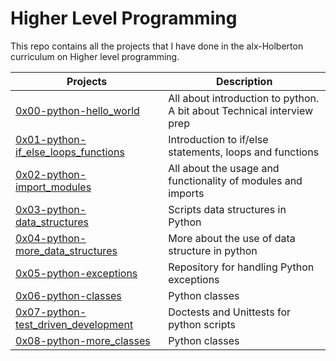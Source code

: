 # Higher Level Programming
This repo contains all the projects that I have done in the alx-Holberton curriculum on Higher level programming.

| Projects | Description |
| -------- | ----------- | 
| [0x00-python-hello_world](0x00-python-hello_world) | All about introduction to python. A bit about Technical interview prep | 
| [0x01-python-if_else_loops_functions](0x01-python-if_else_loops_functions) | Introduction to if/else statements, loops and functions | 
| [0x02-python-import_modules](0x02-python-import_modules) | All about the usage and functionality of modules and imports |
| [0x03-python-data_structures](0x03-python-data_structures) |Scripts data structures in Python |
| [0x04-python-more_data_structures](0x04-python-more_data_structures) | More about the use of data structure in python |
| [0x05-python-exceptions](0x05-python-exceptions) | Repository for handling Python exceptions |
| [0x06-python-classes](0x06-python-classes) | Python classes |
| [0x07-python-test_driven_development](0x07-python-test_driven_development) | Doctests and Unittests for python scripts |
| [0x08-python-more_classes](0x08-python-more_classes) | Python classes |
